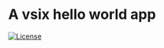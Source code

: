 # A vsix hello world app

[![License](https://img.shields.io/github/license/gittools/gitlink.svg)](/LICENSE.txt)